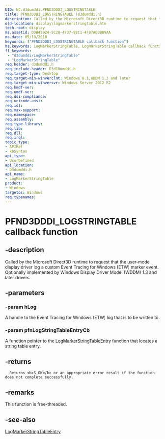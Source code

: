 ```yaml
---
UID: NC:d3dumddi.PFND3DDDI_LOGSTRINGTABLE
title: PFND3DDDI_LOGSTRINGTABLE (d3dumddi.h)
description: Called by the Microsoft Direct3D runtime to request that the user-mode display driver log a custom Event Tracing for Windows (ETW) marker event. Optionally implemented by Windows Display Driver Model (WDDM) 1.3 and later drivers.
old-location: display\logmarkerstringtable.htm
tech.root: display
ms.assetid: DDB42924-5C28-4737-92C1-4FB7A00B09AA
ms.date: 05/10/2018
keywords: ["PFND3DDDI_LOGSTRINGTABLE callback function"]
ms.keywords: LogMarkerStringTable, LogMarkerStringTable callback function [Display Devices], PFND3DDDI_LOGSTRINGTABLE, PFND3DDDI_LOGSTRINGTABLE callback, d3dumddi/LogMarkerStringTable, display.logmarkerstringtable
f1_keywords:
 - "d3dumddi/LogMarkerStringTable"
 - "LogMarkerStringTable"
req.header: d3dumddi.h
req.include-header: D3d10umddi.h
req.target-type: Desktop
req.target-min-winverclnt: Windows 8.1,WDDM 1.3 and later
req.target-min-winversvr: Windows Server 2012 R2
req.kmdf-ver: 
req.umdf-ver: 
req.ddi-compliance: 
req.unicode-ansi: 
req.idl: 
req.max-support: 
req.namespace: 
req.assembly: 
req.type-library: 
req.lib: 
req.dll: 
req.irql: 
topic_type:
- APIRef
- kbSyntax
api_type:
- UserDefined
api_location:
- D3dumddi.h
api_name:
- LogMarkerStringTable
product:
- Windows
targetos: Windows
req.typenames: 
---
```


# PFND3DDDI_LOGSTRINGTABLE callback function


## -description


Called by the Microsoft Direct3D runtime to request that the user-mode display driver log a custom Event Tracing for Windows (ETW) marker event. Optionally implemented by Windows Display Driver Model (WDDM) 1.3 and later drivers.


## -parameters




### -param hLog

A handle to the Event Tracing for Windows (ETW) log that is to be written to.


### -param pfnLogStringTableEntryCb

A function pointer to the <a href="https://docs.microsoft.com/windows-hardware/drivers/ddi/d3dumddi/nc-d3dumddi-pfnd3dddicb_logstringtableentry">LogMarkerStringTableEntry</a> function that locates a string table entry.


## -returns




      Returns <b>S_OK</b> or an appropriate error result if the function does not complete successfully.




## -remarks



This function is free-threaded.




## -see-also




<a href="https://docs.microsoft.com/windows-hardware/drivers/ddi/d3dumddi/nc-d3dumddi-pfnd3dddicb_logstringtableentry">LogMarkerStringTableEntry</a>
 

 

